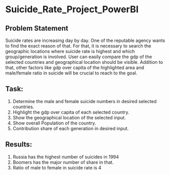 # Suicide_Rate_Project_PowerBI
## Problem Statement
Suicide rates are increasing day by day. One of the reputable agency wants to find the exact reason of that. For that, it is necessary to search the geographic locations where suicide rate is highest and which group/generation is involved. User can easily compare the gdp of the selected countries and geographical location should be visible. Addition to that, other factors like gdp over capita of the highlighted area and male/female ratio in suicide will be crucial to reach to the goal. 



## Task: 
1) Determine the male and female suicide numbers in desired selected countries. 
2) Highlight the gdp over capita of each  selected country.
3) Show the geographical location of the selected input. 
4) Show overall Population of the country. 
4) Contribution share of each generation in desired input. 


## Results: 
1) Russia has the highest number of suicides in 1994
2) Boomers has the major number of share in that.
3) Ratio of male to female in suicide rate is 4 
